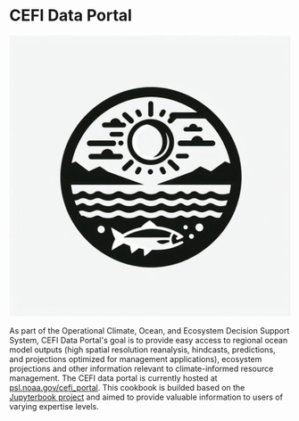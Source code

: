 # CEFI Data Portal

![CEFI LOGO](../images/cefi_logo.png)

As part of the Operational Climate, Ocean, and Ecosystem Decision Support System, CEFI Data Portal's goal is to provide easy access to regional ocean model outputs (high spatial resolution reanalysis, hindcasts, predictions, and projections optimized for management applications), ecosystem projections and other information relevant to climate-informed resource management.
The CEFI data portal is currently hosted at [psl.noaa.gov/cefi_portal](psl.noaa.gov/cefi_portal). This cookbook is builded based on the [Jupyterbook project](https://jupyterbook.org/en/stable/intro.html) and aimed to provide valuable information to users of varying expertise levels.
